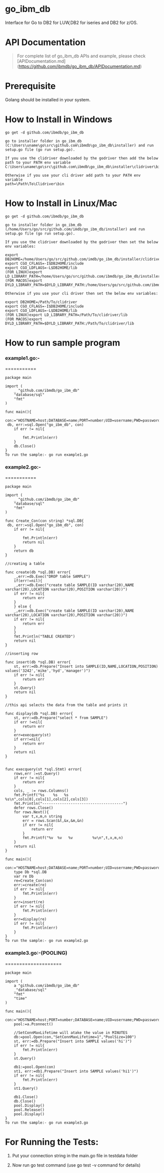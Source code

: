 go_ibm_db
==========

Interface for Go to DB2 for LUW,DB2 for iseries and DB2 for z/OS.

API Documentation
==================

> For complete list of go_ibm_db APIs and example, please check [APIDocumentation.md] (https://github.com/ibmdb/go_ibm_db/APIDocumentation.md)

Prerequisite
=============

Golang should be installed in your system.

How to Install in Windows
=======================
```
go get -d github.com/ibmdb/go_ibm_db

go to installer folder in go_ibm_db (C:\Users\uname\go\src\github.com\ibmdb\go_ibm_db\installer) and run setup.go file (go run setup.go).

If you use the clidriver downloaded by the godriver then add the below path to your PATH env variable
C:\Users\uname\go\src\github.com\ibmdb\go_ibm_db\installer\clidriver\bin

Otherwise if you use your cli driver add path to your PATH env variable
path=\Path\To\Clidriver\bin

```

How to Install in Linux/Mac
===========================
```
go get -d github.com/ibmdb/go_ibm_db

go to installer folder in go_ibm_db (/home/Users/go/src/github.com/imdb/go_ibm_db/installer) and run setup.go file (go run setup.go).

If you use the clidriver downloaded by the godriver then set the below env variables:

export DB2HOME=/home/Users/go/src/github.com/imdb/go_ibm_db/installer/clidriver
export CGO_CFLAGS=-I$DB2HOME/include
export CGO_LDFLAGS=-L$DB2HOME/lib
(FOR LINUX)export LD_LIBRARY_PATH=/home/Users/go/src/github.com/ibmdb/go_ibm_db/installer/clidriver/lib
(FOR MACOS)export DYLD_LIBRARY_PATH=$DYLD_LIBRARY_PATH:/home/Users/go/src/github.com/ibmdb/go_ibm_db/installer/clidriver/lib

Otherwise if you use your cli driver then set the below env variables:

export DB2HOME=/Path/To/clidriver
export CGO_CFLAGS=-I$DB2HOME/include
export CGO_LDFLAGS=-L$DB2HOME/lib 
(FOR LINUX)export LD_LIBRARY_PATH=/Path/To/clidriver/lib
(FOR MACOS)export DYLD_LIBRARY_PATH=$DYLD_LIBRARY_PATH:/Path/To/clidriver/lib
```

How to run sample program
==========================

### example1.go:-
===========
```
package main

import (
    _ "github.com/ibmdb/go_ibm_db"
    "database/sql"
    "fmt"
)

func main(){
    con:="HOSTNAME=host;DATABASE=name;PORT=number;UID=username;PWD=password"
 db, err:=sql.Open("go_ibm_db", con)
    if err != nil{
        
		fmt.Println(err)
	}
	db.Close()
}
To run the sample:- go run example1.go
```

### example2.go:-
===========
```
package main

import (
    _ "github.com/ibmdb/go_ibm_db"
    "database/sql"
    "fmt"
)

func Create_Con(con string) *sql.DB{
 db, err:=sql.Open("go_ibm_db", con)
    if err != nil{
        
		fmt.Println(err)
		return nil
	}
	return db
}

//creating a table

func create(db *sql.DB) error{
    _,err:=db.Exec("DROP table SAMPLE")
	if(err!=nil){
    _,err:=db.Exec("create table SAMPLE(ID varchar(20),NAME varchar(20),LOCATION varchar(20),POSITION varchar(20))")
    if err != nil{
        return err
    }
	} else {
    _,err:=db.Exec("create table SAMPLE(ID varchar(20),NAME varchar(20),LOCATION varchar(20),POSITION varchar(20))")
    if err != nil{
        return err
    }
	}
	fmt.Println("TABLE CREATED")
    return nil
}

//inserting row

func insert(db *sql.DB) error{
    st, err:=db.Prepare("Insert into SAMPLE(ID,NAME,LOCATION,POSITION) values('3242','mike','hyd','manager')")
    if err != nil{
        return err
    }
    st.Query()
    return nil
}

//this api selects the data from the table and prints it

func display(db *sql.DB) error{
    st, err:=db.Prepare("select * from SAMPLE")
    if err !=nil{
        return err
    }
    err=execquery(st)
    if err!=nil{
        return err
    }
    return nil
}


func execquery(st *sql.Stmt) error{
    rows,err :=st.Query()
    if err != nil{
        return err
    }
	cols, _ := rows.Columns()
    fmt.Printf("%s    %s   %s    %s\n",cols[0],cols[1],cols[2],cols[3])
    fmt.Println("-------------------------------------")
    defer rows.Close()
    for rows.Next(){
        var t,x,m,n string
        err = rows.Scan(&t,&x,&m,&n)
        if err != nil{
            return err
        }
        fmt.Printf("%v  %v   %v         %v\n",t,x,m,n)
    }
    return nil
}

func main(){
    con:="HOSTNAME=host;DATABASE=name;PORT=number;UID=username;PWD=password"
	type Db *sql.DB
	var re Db
	re=Create_Con(con)
    err:=create(re)
	if err != nil{
        fmt.Println(err)
    }
    err=insert(re)
    if err != nil{
        fmt.Println(err)
    }
    err=display(re)
    if err != nil{
        fmt.Println(err)
    }
}
To run the sample:- go run example2.go
```

### example3.go:-(POOLING)
====================
```
package main

import (
    a "github.com/ibmdb/go_ibm_db"
	_"database/sql"
    "fmt"
	"time"
)

func main(){
    con:="HOSTNAME=host;PORT=number;DATABASE=name;UID=username;PWD=password";
	pool:=a.Pconnect()
	
	//SetConnMaxLifetime will atake the value in MINUTES
	db:=pool.Open(con,"SetConnMaxLifetime=1","PoolSize=100")
    st, err:=db.Prepare("Insert into SAMPLE values('hi')")
    if err != nil{
        fmt.Println(err)
    }
	st.Query()
	
	db1:=pool.Open(con)
    st1, err:=db1.Prepare("Insert into SAMPLE values('hi1')")
    if err != nil{
        fmt.Println(err)
    }
	st1.Query()
	
	db1.Close()
	db.Close()
	pool.Display()
	pool.Release()
	pool.Display()
}
To run the sample:- go run example3.go
```
For Running the Tests:
======================

1) Put your connection string in the main.go file in testdata folder

2) Now run go test command (use go test -v command for details) 


